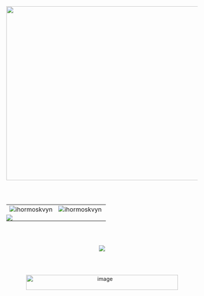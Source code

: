 <div align="center">

  <img width="1700" height="460" alt="github-header-banner" src="https://github.com/user-attachments/assets/926115d9-678b-4c09-b438-6757a5fce295" />

  <br><br>

  <table align="center" cellspacing="0" cellpadding="0">
    <tr>
      <td><img align="center" src="https://github-readme-stats.vercel.app/api?username=ihormoskvyn&show_icons=true&hide_border=true&locale=en" alt="ihormoskvyn" /></td>
      <td><img align="left" src="https://github-readme-stats.vercel.app/api/top-langs?username=ihormoskvyn&show_icons=true&hide_border=true&locale=en&layout=compact" alt="ihormoskvyn" /></td>
    </tr>
    <tr>
      <td colspan="2" style="padding:0">
        <img src="https://streak-stats.demolab.com?user=IhorMoskvyn&hide_border=true&card_width=800">
      </td>
    </tr>
  </table>

  <br><br>

  <a href="https://u8views.com/github/IhorMoskvyn">
    <img src="https://u8views.com/api/v1/github/profiles/26010271/views/day-week-month-total-count.svg">
  </a>

  <br><br>

  <a href="https://www.codewars.com/users/DenisRem/badges/large">
    <img width="400" height="40" alt="image" src="https://github.com/user-attachments/assets/f3ac925d-d7ac-4aed-8e86-d546f9b8404a"/>
  </a>

</div>
  

<!--
**IhorMoskvyn/IhorMoskvyn** is a ✨ _special_ ✨ repository because its `README.md` (this file) appears on your GitHub profile.

Here are some ideas to get you started:

- 🔭 I’m currently working on ...
- 🌱 I’m currently learning ...
- 👯 I’m looking to collaborate on ...
- 🤔 I’m looking for help with ...
- 💬 Ask me about ...
- 📫 How to reach me: ...
- 😄 Pronouns: ...
- ⚡ Fun fact: ...
-->
